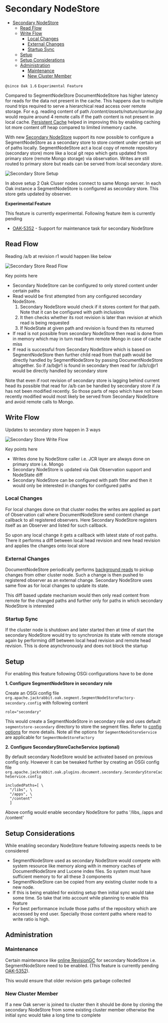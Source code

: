 <!--
   Licensed to the Apache Software Foundation (ASF) under one or more
   contributor license agreements.  See the NOTICE file distributed with
   this work for additional information regarding copyright ownership.
   The ASF licenses this file to You under the Apache License, Version 2.0
   (the "License"); you may not use this file except in compliance with
   the License.  You may obtain a copy of the License at

       http://www.apache.org/licenses/LICENSE-2.0

   Unless required by applicable law or agreed to in writing, software
   distributed under the License is distributed on an "AS IS" BASIS,
   WITHOUT WARRANTIES OR CONDITIONS OF ANY KIND, either express or implied.
   See the License for the specific language governing permissions and
   limitations under the License.
  -->
  
# <a name="secondary-node-store"></a> Secondary NodeStore
 
* [Secondary NodeStore](#secondary-node-store)
   * [Read Flow](#read-flow)
   * [Write Flow](#write-flow)
       * [Local Changes](#write-flow-local-changes)
       * [External Changes](#write-flow-external-changes)
       * [Startup Sync](#write-flow-startup-sync)
   * [Setup ](#usage)
   * [Setup Considerations](#setup-considerations)
   * [Administration](#administration)
       * [Maintenance](#secondary-store-maintenance)
       * [New Cluster Member](#secondary-store-cluster)
         
`@since Oak 1.6`
`Experimental Feature`
 
Compared to SegmentNodeStore DocumentNodeStore has higher latency for reads for the data not present in the cache. 
This happens due to multiple round trips required to serve a hierarchical read access over remote storage. 
For e.g. reading content of path _/content/assets/nature/sunrise.jpg_ would require around 4 remote calls if the path 
content is not present in local cache. 
[Persistent Cache](../persistent-cache.html) helped in improving this by enabling caching lot more content off heap 
compared to limited inmemory cache. 
 
With new [Secondary NodeStore][OAK-1312] support its now possible to configure a SegmentNodeStore as a secondary store to 
store content under certain set of paths locally. 
SegmentNodeStore act a local copy of remote repository (secondary store) more like a local git repo which gets updated 
from primary store (remote Mongo storage) via observation. 
Writes are still routed to primary store but reads can be served from local secondary store.
  
![Secondary Store Setup](secondary-store.png)

In above setup 2 Oak Cluser nodes connect to same Mongo server. In each Oak instance a SegmentNodeStore is configured
as secondary store. This store gets updated by observer.

**Experimental Feature**

This feature is currently experimental. Following feature item is currently pending

* [OAK-5352][OAK-5352] - Support for maintenance task for secondary NodeStore

## <a name="read-flow"></a> Read Flow

Reading /a/b at revision r1 would happen like below

![Secondary Store Read Flow](secondary-store-read.png)  


Key points here

* Secondary NodeStore can be configured to only stored content under certain paths
* Read would be first attempted from any configured secondary NodeStore. 
    1. Secondary NodeStore would check if it stores content for that path. Note that it can be configured with path 
       inclusions
    2. It then checks whether its root revision is later than revision at which read is being requested
    3. If NodeState at given path and revision is found then its returned 
* If read is not possible from secondary NodeStore then read is done from in memory which may in turn read from remote
   Mongo in case of cache miss
* If read is successful from Secondary NodeStore which is based on SegmentNodeStore then further child read from 
   that path would be directly handled by SegmentNodeStore by passing DocumentNodeStore altogether. So if /a/b@r1 is 
   found in secondary then read for /a/b/c@r1 would be directly handled by secondary store
    
Note that even if root revision of secondary store is lagging behind current head its possible that read for /a/b can
be handled by secondary store if /a has not been modified recently. So those parts of repo which have not been recently 
modified would most likely be served from Secondary NodeStore and avoid remote calls to Mongo.
 
## <a name="write-flow"></a> Write Flow

Updates to secondary store happen in 3 ways

![Secondary Store Write Flow](secondary-store-write.png)  

Key points here

* Writes done by NodeStore caller i.e. JCR layer are always done on primary store i.e. Mongo
* Secondary NodeStore is updated via Oak Observation support and NodeState diff
* Secondary NodeStore can be configured with path filter and then it would only be interested in 
  changes for configured paths


### <a name="write-flow-local-changes"></a> Local Changes

For local changes done on that cluster nodes the writes are applied as part of Observation call where DocumentNodeStore
send content change callback to all registered observers. Here Secondary NodeStore registers itself as an Observer
and listed for such callback.

So upon any local change it gets a callback with latest state of root paths. There it performs a diff between local 
head revision and new head revision and applies the changes onto local store

### <a name="write-flow-external-changes"></a> External Changes

DocumentNodeStore periodically performs [background reads](../documentmk.html#bg-read) to pickup changes from other
cluster node. Such a change is then pushed to registered observer as an external change. Secondary NodeStore uses 
same flow as for local changes to update its state.

This diff based update mechanism would then only read content from remote for the changed paths and further only for
paths in which secondary NodeStore is interested

### <a name="write-flow-startup-sync"></a> Startup Sync

If the cluster node is shutdown and later started then at time of start the secondary NodeStore would try to synchronize
its state with remote storage again by performing diff between local head revision and remote head revision. This
is done asynchronously and does not block the startup


## <a name="usage"></a> Setup 

For enabling this feature following OSGi configurations have to be done

**1. Configure SegmentNodeStore in secondary role**

Create an OSGi config file `org.apache.jackrabbit.oak.segment.SegmentNodeStoreFactory-secondary.config` with following
content

    role="secondary"
    
This would create a SegmentNodeStore in secondary role and uses default `segmentstore-secondary` directory to store 
the segment files. Refer to [config options](../../osgi_config.html#config-SegmentNodeStoreService) for more details.
Note all the options for `SegmentNodeStoreService` are applicable for `SegmentNodeStoreFactory`

**2. Configure SecondaryStoreCacheService (optional)**

By default secondary NodeStore would be activated based on previous config only. However it can be tweaked further
by creating an OSGi config file `org.apache.jackrabbit.oak.plugins.document.secondary.SecondaryStoreCacheService.config`

    includedPaths=[ \
      "/libs", \
      "/apps", \
      "/content"
      ]

Above config would enable secondary NodeStore for paths '/libs, /apps and /content'

## <a name="setup-considerations"></a> Setup Considerations

While enabling secondary NodeStore feature following aspects needs to be considered

* SegmentNodeStore used as secondary NodeStore would compete with system resource like memory along with 
  in memory caches of DocumentNodeStore and Lucene index files. So system must have sufficient memory to
  for all these 3 components
* SegmentNodeStore can be copied from any existing cluster node to a new node. 
* If this is being enabled for existing setup then initial sync would take some time. So take that into account
  while planning to enable this feature
* For best performance include those paths of the repository which are accessed by end user. Specially those
  content paths where read to write ratio is high.

## <a name="administration"></a> Administration

### <a name="secondary-store-maintenance"></a> Maintenance

Certain maintenance like [online RevisionGC](../segment/overview.html#garbage-collection) for secondary 
NodeStore i.e. SegmentNodeStore need to be enabled. (This feature is currently pending [OAK-5352][OAK-5352]).

This would ensure that older revision gets garbage collected

### <a name="secondary-store-cluster"></a> New Cluster Member

If a new Oak server is joined to cluster then it should be done by cloning the secondary NodeStore from some existing
cluster member otherwise the initial sync would take a long time to complete

[OAK-5352]: https://issues.apache.org/jira/browse/OAK-5352
[OAK-1312]: https://issues.apache.org/jira/browse/OAK-1312
